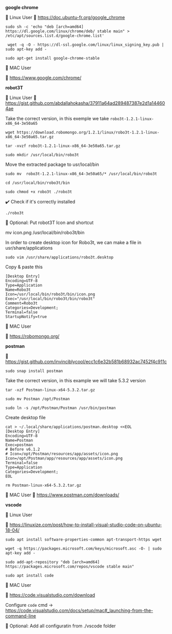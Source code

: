 **google chrome**

🐧 Linux User
:link: https://doc.ubuntu-fr.org/google_chrome

```console
sudo sh -c 'echo "deb [arch=amd64] https://dl.google.com/linux/chrome/deb/ stable main" > /etc/apt/sources.list.d/google-chrome.list'
```

```console
 wget -q -O - https://dl-ssl.google.com/linux/linux_signing_key.pub | sudo apt-key add -
```

```console
sudo apt-get install google-chrome-stable
```

🍎 MAC User

:link: https://www.google.com/chrome/

**robot3T**

🐧 Linux User
:link: https://gist.github.com/abdallahokasha/37911a64ad289487387e2d1a144604ae

Take the correct version, in this exemple we take `robo3t-1.2.1-linux-x86_64-3e50a65`

```console
wget https://download.robomongo.org/1.2.1/linux/robo3t-1.2.1-linux-x86_64-3e50a65.tar.gz
```

```console
tar -xvzf robo3t-1.2.1-linux-x86_64-3e50a65.tar.gz
```

```console
sudo mkdir /usr/local/bin/robo3t
```

Move the extracted package to usr/local/bin

```console
sudo mv  robo3t-1.2.1-linux-x86_64-3e50a65/* /usr/local/bin/robo3t
```

```console
cd /usr/local/bin/robo3t/bin
```

```console
sudo chmod +x robo3t ./robo3t
```

:heavy_check_mark: Check if it's correctly installed

```console
./robo3t
```

:triangular_flag_on_post: Optional: Put robot3T Icon and shortcut


mv icon.png /usr/local/bin/robo3t/bin

In order to create desktop icon for Robo3t, we can make a file in usr/share/applications

```console
sudo vim /usr/share/applications/robo3t.desktop
```
Copy & paste this

```
[Desktop Entry]
Encoding=UTF-8
Type=Application
Name=Robo3t
Icon=/usr/local/bin/robo3t/bin/icon.png
Exec="/usr/local/bin/robo3t/bin/robo3t"
Comment=Robo3t 
Categories=Development;
Terminal=false
StartupNotify=true
```

🍎 MAC User

:link: https://robomongo.org/

**postman**

:link: https://gist.github.com/invinciblycool/ecc1c6e32b581b68932ac7452f4c911c

```console
sudo snap install postman
```

Take the correct version, in this example we will take 5.3.2 version

```console
tar -xzf Postman-linux-x64-5.3.2.tar.gz
```

```console
sudo mv Postman /opt/Postman
```

```console
sudo ln -s /opt/Postman/Postman /usr/bin/postman
```

Create desktop file

```console
cat > ~/.local/share/applications/postman.desktop <<EOL
[Desktop Entry]
Encoding=UTF-8
Name=Postman
Exec=postman
# Before v6.1.2
# Icon=/opt/Postman/resources/app/assets/icon.png
Icon=/opt/Postman/app/resources/app/assets/icon.png
Terminal=false
Type=Application
Categories=Development;
EOL
```

```console
rm Postman-linux-x64-5.3.2.tar.gz
```

🍎 MAC User
:link: https://www.postman.com/downloads/

**vscode**

🐧 Linux User

:link: https://linuxize.com/post/how-to-install-visual-studio-code-on-ubuntu-18-04/

```console
sudo apt install software-properties-common apt-transport-https wget
```

```console
wget -q https://packages.microsoft.com/keys/microsoft.asc -O- | sudo apt-key add -
```

```console
sudo add-apt-repository "deb [arch=amd64] https://packages.microsoft.com/repos/vscode stable main"
```

```console
sudo apt install code
```

🍎 MAC User

:link: https://code.visualstudio.com/download

Configure `code` cmd -> https://code.visualstudio.com/docs/setup/mac#_launching-from-the-command-line


:triangular_flag_on_post: Optional: Add all configuratin from ./vscode folder

